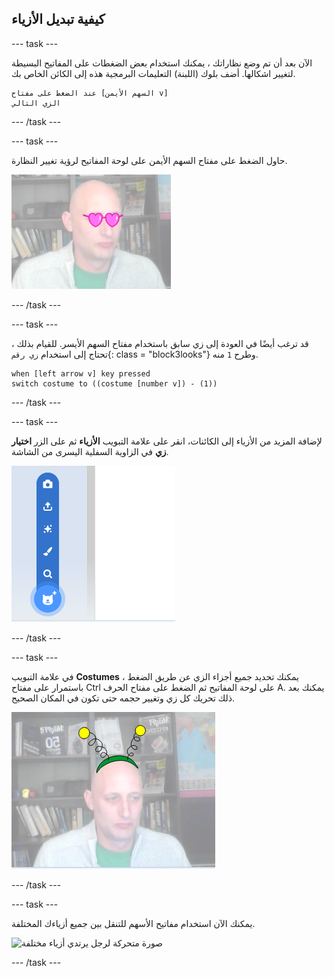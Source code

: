 ## كيفية تبديل الأزياء

--- task ---

الآن بعد أن تم وضع نظاراتك ، يمكنك استخدام بعض الضغطات على المفاتيح البسيطة لتغيير اشكالها. أضف بلوك (اللبنة) التعليمات البرمجية هذه إلى الكائن الخاص بك.

```blocks3
عند الضغط على مفتاح [السهم الأيمن v]
الزي التالي
```

--- /task ---

--- task ---

حاول الضغط على مفتاح السهم الأيمن على لوحة المفاتيح لرؤية تغيير النظارة.

![صورة لرجل يرتدي نظارات على شكل قلب](images/heart-glasses.png)

--- /task ---

--- task ---

قد ترغب أيضًا في العودة إلى زي سابق باستخدام مفتاح السهم الأيسر. للقيام بذلك ، تحتاج إلى استخدام `زي رقم`{: class = "block3looks"} وطرح `1` منه.

```blocks3
when [left arrow v] key pressed
switch costume to ((costume [number v]) - (1))
```

--- /task ---

--- task ---

لإضافة المزيد من الأزياء إلى الكائنات، انقر على علامة التبويب **الأزياء** ثم على الزر **اختيار زي** في الزاوية السفلية اليسرى من الشاشة.

![صورة تظهر زر اختيار زي مع فتح القائمة](images/choose-costume.png)

--- /task ---

--- task ---

في علامة التبويب **Costumes** ، يمكنك تحديد جميع أجزاء الزي عن طريق الضغط باستمرار على مفتاح Ctrl على لوحة المفاتيح ثم الضغط على مفتاح الحرف A. يمكنك بعد ذلك تحريك كل زي وتغيير حجمه حتى تكون في المكان الصحيح.

![صورة لرجل بهوائي غريب على رأسه](images/alien-antenna.png)

--- /task ---

--- task ---

يمكنك الآن استخدام مفاتيح الأسهم للتنقل بين جميع أزياءك المختلفة.

![صورة متحركة لرجل يرتدي أزياء مختلفة](images/costumes.gif)

--- /task ---

